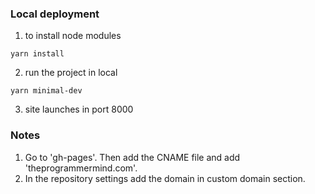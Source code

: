 ### Local deployment

1. to install node modules

```
yarn install
```

2. run the project in local

```
yarn minimal-dev
```

3. site launches in port 8000

### Notes

1. Go to 'gh-pages'. Then add the CNAME file and add 'theprogrammermind.com'.
2. In the repository settings add the domain in custom domain section.
